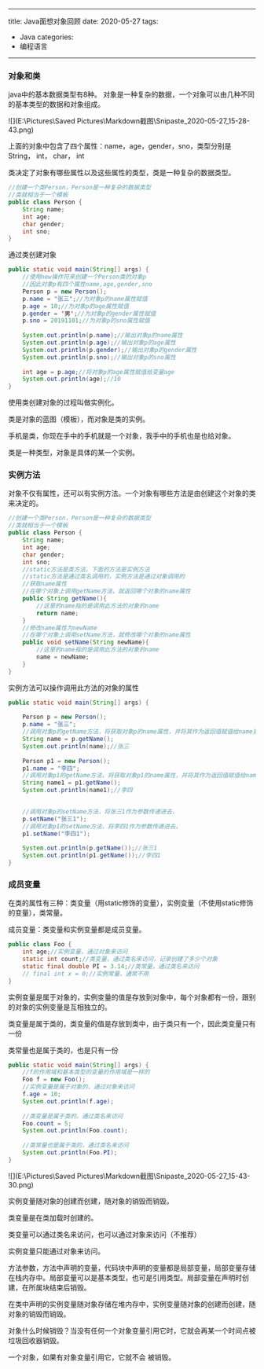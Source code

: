 

---

title: Java面想对象回顾
date: 2020-05-27
tags:
 - Java
categories: 
 - 编程语言
---

### 对象和类

java中的基本数据类型有8种。
对象是一种复杂的数据，一个对象可以由几种不同的基本类型的数据和对象组成。

![](E:\Pictures\Saved Pictures\Markdown截图\Snipaste_2020-05-27_15-28-43.png)

上面的对象中包含了四个属性：name，age，gender，sno，类型分别是String， int， char， int

类决定了对象有哪些属性以及这些属性的类型，类是一种复杂的数据类型。

```java
//创建一个类Person，Person是一种复杂的数据类型
//类就相当于一个模板
public class Person {
	String name;
	int age;
	char gender;
	int sno;
}
```



通过类创建对象

```java
public static void main(String[] args) {
	//使用new操作符来创建一个Person类的对象p
	//因此对象p有四个属性name,age,gender,sno
	Person p = new Person();
	p.name = "张三";//为对象p的name属性赋值
	p.age = 10;//为对象p的age属性赋值
	p.gender = '男';//为对象p的gender属性赋值
	p.sno = 20191101;//为对象p的sno属性赋值
    
	System.out.println(p.name);//输出对象p的name属性
	System.out.println(p.age);//输出对象p的age属性
	System.out.println(p.gender);//输出对象p的gender属性
	System.out.println(p.sno);//输出对象p的sno属性
    
	int age = p.age;//将对象p的age属性赋值给变量age
	System.out.println(age);//10
}
```

使用类创建对象的过程叫做实例化。

类是对象的蓝图（模板），而对象是类的实例。

手机是类，你现在手中的手机就是一个对象，我手中的手机也是也给对象。

类是一种类型，对象是具体的某一个实例。

### 实例方法

对象不仅有属性，还可以有实例方法。一个对象有哪些方法是由创建这个对象的类来决定的。

```java
//创建一个类Person，Person是一种复杂的数据类型
//类就相当于一个模板
public class Person {
	String name;
	int age;
	char gender;
	int sno;
	//static方法是类方法，下面的方法是实例方法
	//static方法是通过类名调用的，实例方法是通过对象调用的
	//获取name属性
	//在哪个对象上调用getName方法，就返回哪个对象的name属性
	public String getName(){
		//这里的name指的是调用此方法的对象的name
		return name;
	} 
	//修改name属性为newName
	//在哪个对象上调用setName方法，就修改哪个对象的name属性
	public void setName(String newName){
		//这里的name指的是调用此方法的对象的name
		name = newName;
	}
}
```

实例方法可以操作调用此方法的对象的属性

```java
public static void main(String[] args) {
    
	Person p = new Person();
	p.name = "张三";
	//调用对象p的getName方法，将获取对象p的name属性，并将其作为返回值赋值给name变量
	String name = p.getName();
	System.out.println(name);//张三
    
	Person p1 = new Person();
	p1.name = "李四";
	//调用对象p1的getName方法，将获取对象p1的name属性，并将其作为返回值赋值给name1变量
	String name1 = p1.getName();
	System.out.println(name1);//李四

    
    //调用对象p的setName方法，将张三1作为参数传递进去，
	p.setName("张三1");
	//调用对象p1的setName方法，将李四1作为参数传递进去，
	p1.setName("李四1");
    
	System.out.println(p.getName());//张三1
	System.out.println(p1.getName());//李四1
}
```

### 成员变量

在类的属性有三种：类变量（用static修饰的变量），实例变量（不使用static修饰的变量），类常量。

成员变量：类变量和实例变量都是成员变量。

```java
public class Foo {
	int age;//实例变量，通过对象来访问
	static int count;//类变量，通过类名来访问，记录创建了多少个对象
	static final double PI = 3.14;//类常量，通过类名来访问
	// final int x = 0;//实例常量，通常不用
}
```

实例变量是属于对象的，实例变量的值是存放到对象中，每个对象都有一份，跟别的对象的实例变量是互相独立的。

类变量是属于类的，类变量的值是存放到类中，由于类只有一个，因此类变量只有一份

类常量也是属于类的，也是只有一份

```java
public static void main(String[] args) {
	//f的作用域和基本类型的变量的作用域是一样的
	Foo f = new Foo();
	//实例变量是属于对象的，通过对象来访问
	f.age = 10;
	System.out.println(f.age);
    
    //类变量是属于类的，通过类名来访问
	Foo.count = 5;
	System.out.println(Foo.count);
	
    //类常量也是属于类的，通过类名来访问
	System.out.println(Foo.PI);
}
```

![](E:\Pictures\Saved Pictures\Markdown截图\Snipaste_2020-05-27_15-43-30.png)

实例变量随对象的创建而创建，随对象的销毁而销毁。

类变量是在类加载时创建的。

类变量可以通过类名来访问，也可以通过对象来访问（不推荐）

实例变量只能通过对象来访问。



方法参数，方法中声明的变量，代码块中声明的变量都是局部变量，局部变量存储在栈内存中。局部变量可以是基本类型，也可是引用类型。局部变量在声明时创建，在所属块结束后销毁。

在类中声明的实例变量随对象存储在堆内存中，实例变量随对象的创建而创建，随对象的销毁而销毁。

对象什么时候销毁？当没有任何一个对象变量引用它时，它就会再某一个时间点被垃圾回收器销毁。

一个对象，如果有对象变量引用它，它就不会 被销毁。